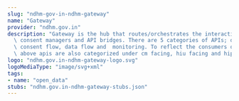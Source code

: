 ```yaml
---
slug: "ndhm-gov-in-ndhm-gateway"
name: "Gateway"
provider: "ndhm.gov.in"
description: "Gateway is the hub that routes/orchestrates the interaction between\
  \ consent managers and API bridges. There are 5 categories of APIs; discovery, link,\
  \ consent flow, data flow and  monitoring. To reflect the consumers of APIs, the\
  \ above apis are also categorized under cm facing, hiu facing and hip facing \n"
logo: "ndhm.gov.in-ndhm-gateway-logo.svg"
logoMediaType: "image/svg+xml"
tags:
- name: "open_data"
stubs: "ndhm.gov.in-ndhm-gateway-stubs.json"
---
```

